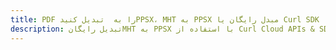 ---title: PDF را به  تبدیل کنیدPPSX، MHT به PPSX مبدل رایگان یا Curl SDKdescription: تبدیل رایگانMHT به PPSX با استفاده از Curl Cloud APIs & SDK همچنین اسناد PDF را در Cloud ایجاد، ویرایش و رندر کنید.---